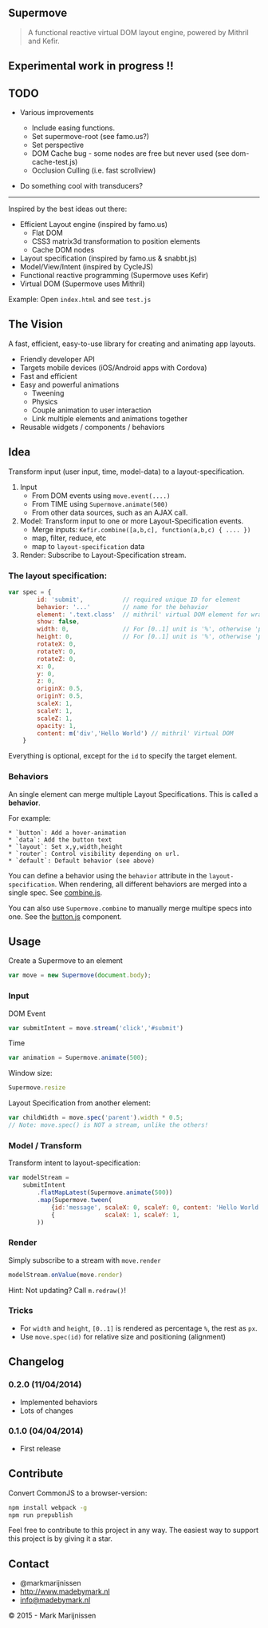 Supermove
---------
> A functional reactive virtual DOM layout engine, powered by Mithril and Kefir.

## Experimental work in progress !!

## TODO

* Various improvements
	* Include easing functions.
	* Set supermove-root (see famo.us?)
	* Set perspective
	* DOM Cache bug - some nodes are free but never used (see dom-cache-test.js)
	* Occlusion Culling (i.e. fast scrollview)

* Do something cool with transducers?

---

Inspired by the best ideas out there:

* Efficient Layout engine (inspired by famo.us)
	* Flat DOM
	* CSS3 matrix3d transformation to position elements
	* Cache DOM nodes
* Layout specification (inspired by famo.us & snabbt.js)
* Model/View/Intent (inspired by CycleJS)
* Functional reactive programming (Supermove uses Kefir)
* Virtual DOM (Supermove uses Mithril)

Example: Open `index.html` and see `test.js`

## The Vision

A fast, efficient, easy-to-use library for creating
and animating app layouts.

* Friendly developer API
* Targets mobile devices (iOS/Android apps with Cordova)
* Fast and efficient
* Easy and powerful animations
	* Tweening
	* Physics
	* Couple animation to user interaction
	* Link multiple elements and animations together
* Reusable widgets / components / behaviors


## Idea

Transform input (user input, time, model-data) to a layout-specification.

1. Input
	* From DOM events using `move.event(....)` 
	* From TIME using `Supermove.animate(500)`
	* From other data sources, such as an AJAX call.
2. Model: Transform input to one or more Layout-Specification events.
	* Merge inputs: `Kefir.combine([a,b,c], function(a,b,c) { .... })`
	* map, filter, reduce, etc
	* map to `layout-specification` data
3. Render: Subscribe to Layout-Specification stream.

### The layout specification:
```javascript
var spec = {
		id: 'submit',			// required unique ID for element
		behavior: '...'			// name for the behavior
		element: '.text.class'  // mithril' virtual DOM element for wrapper surface.
		show: false,	
		width: 0,				// For [0..1] unit is '%', otherwise 'px'
		height: 0,				// For [0..1] unit is '%', otherwise 'px'
		rotateX: 0,
		rotateY: 0,
		rotateZ: 0,
		x: 0,
		y: 0,
		z: 0,
		originX: 0.5,
		originY: 0.5,
		scaleX: 1,
		scaleY: 1,
		scaleZ: 1,
		opacity: 1,
		content: m('div','Hello World')	// mithril' Virtual DOM
	}
```
Everything is optional, except for the `id` to specify the target element.

### Behaviors

An single element can merge multiple Layout Specifications. This is called a **behavior**.

For example:

	* `button`: Add a hover-animation
	* `data`: Add the button text
	* `layout`: Set x,y,width,height
	* `router`: Control visibility depending on url.
	* `default`: Default behavior (see above)

You can define a behavior using the `behavior` attribute in the `layout-specification`. When rendering, all different behaviors are merged into a single spec. See [combine.js](src/core/combine.js).

You can also use `Supermove.combine` to manually merge multipe specs into one. See the [button.js](src/behaviors/button.js) component.

## Usage
Create a Supermove to an element
```javascript
var move = new Supermove(document.body);
```

### Input 

DOM Event
```javascript
var submitIntent = move.stream('click','#submit')
```

Time
```javascript
var animation = Supermove.animate(500);
```

Window size:
```javascript
Supermove.resize
```

Layout Specification from another element:
```javascript
var childWidth = move.spec('parent').width * 0.5;
// Note: move.spec() is NOT a stream, unlike the others!
```

### Model / Transform

Transform intent to layout-specification:
```javascript
var modelStream = 
	submitIntent
		.flatMapLatest(Supermove.animate(500))
		.map(Supermove.tween(
			{id:'message', scaleX: 0, scaleY: 0, content: 'Hello World'},
			{              scaleX: 1, scaleY: 1,                       }
		))
```

### Render

Simply subscribe to a stream with `move.render`
```javascript
modelStream.onValue(move.render)
```

Hint: Not updating? Call `m.redraw()`!

### Tricks

* For `width` and `height`, `[0..1]` is rendered as percentage `%`, the rest as `px`.
* Use `move.spec(id)` for relative size and positioning (alignment)

## Changelog

### 0.2.0 (11/04/2014)

* Implemented behaviors
* Lots of changes

### 0.1.0 (04/04/2014)

* First release

## Contribute

Convert CommonJS to a browser-version:
```bash
npm install webpack -g
npm run prepublish
```

Feel free to contribute to this project in any way. The easiest way to support this project is by giving it a star.

## Contact
-   @markmarijnissen
-   http://www.madebymark.nl
-   info@madebymark.nl

© 2015 - Mark Marijnissen
